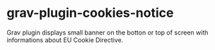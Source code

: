 # grav-plugin-cookies-notice
Grav plugin displays small banner on the botton or top of screen with informations about EU Cookie Directive.
